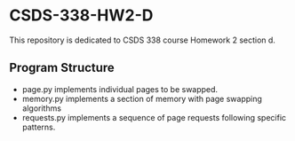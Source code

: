 # CSDS-338-HW2-D

This repository is dedicated to CSDS 338 course Homework 2 section d.

## Program Structure

* page.py implements individual pages to be swapped.
* memory.py implements a section of memory with page swapping algorithms
* requests.py implements a sequence of page requests following specific patterns.
